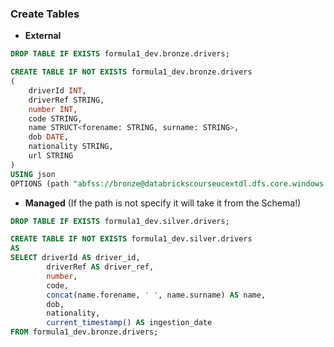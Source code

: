 ### Create Tables

* __External__

```sql
DROP TABLE IF EXISTS formula1_dev.bronze.drivers;

CREATE TABLE IF NOT EXISTS formula1_dev.bronze.drivers
(
	driverId INT,
	driverRef STRING,
	number INT,
	code STRING,
	name STRUCT<forename: STRING, surname: STRING>,
	dob DATE,
	nationality STRING, 
	url STRING
)
USING json
OPTIONS (path "abfss://bronze@databrickscourseucextdl.dfs.core.windows.net/drivers.json")

```

* __Managed__
(If the path is not specify it will take it from the Schema!)
```sql
DROP TABLE IF EXISTS formula1_dev.silver.drivers;

CREATE TABLE IF NOT EXISTS formula1_dev.silver.drivers
AS
SELECT driverId AS driver_id,
		driverRef AS driver_ref,
		number,
		code,
		concat(name.forename, ' ', name.surname) AS name,
		dob,
		nationality,
		current_timestamp() AS ingestion_date
FROM formula1_dev.bronze.drivers;

```
